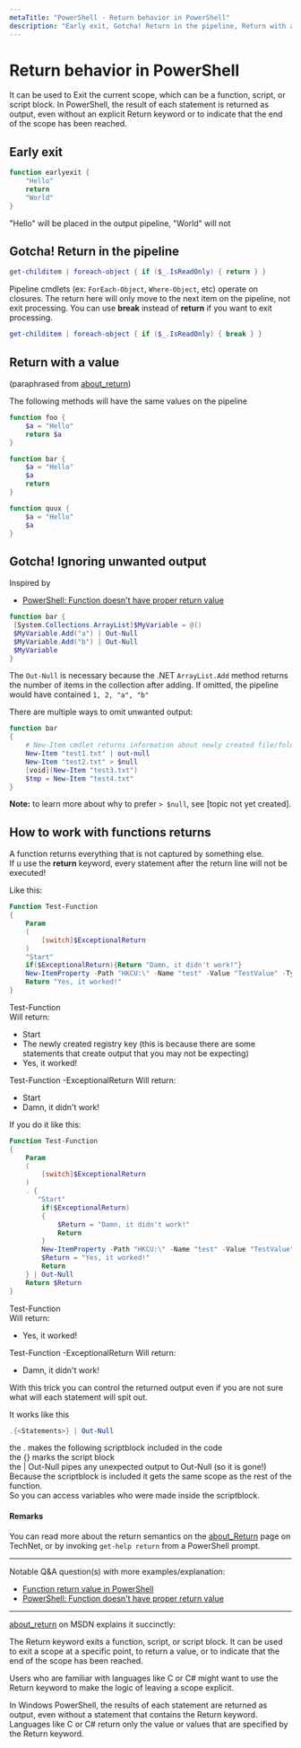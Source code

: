 ```yaml
---
metaTitle: "PowerShell - Return behavior in PowerShell"
description: "Early exit, Gotcha! Return in the pipeline, Return with a value, Gotcha! Ignoring unwanted output, How to work with functions returns"
---
```


# Return behavior in PowerShell


It can be used to Exit the current scope, which can be a function, script, or script block. In PowerShell, the result of each statement is returned as output, even without an explicit Return keyword or to indicate that the end of the scope has been reached.



## Early exit


```powershell
function earlyexit {
    "Hello"
    return
    "World"
}

```

"Hello" will be placed in the output pipeline, "World" will not



## Gotcha! Return in the pipeline


```powershell
get-childitem | foreach-object { if ($_.IsReadOnly) { return } } 

```

Pipeline cmdlets (ex: `ForEach-Object`, `Where-Object`, etc) operate on closures. The return here will only move to the next item on the pipeline, not exit processing.
You can use **break** instead of **return** if you want to exit processing.

```powershell
get-childitem | foreach-object { if ($_.IsReadOnly) { break } } 

```



## Return with a value


(paraphrased from [about_return](https://technet.microsoft.com/en-us/library/hh847760.aspx))

The following methods will have the same values on the pipeline

```powershell
function foo {
    $a = "Hello"
    return $a
}

function bar {
    $a = "Hello"
    $a
    return
} 

function quux {
    $a = "Hello"
    $a
} 

```



## Gotcha! Ignoring unwanted output


Inspired by

- [PowerShell: Function doesn&#39;t have proper return value](http://stackoverflow.com/questions/22663848/powershell-function-doesnt-have-proper-return-value)

```powershell
function bar {
 [System.Collections.ArrayList]$MyVariable = @()
 $MyVariable.Add("a") | Out-Null
 $MyVariable.Add("b") | Out-Null
 $MyVariable
}

```

The `Out-Null` is necessary because the .NET `ArrayList.Add` method returns the number of items in the collection after adding. If omitted, the pipeline would have contained `1, 2, "a", "b"`

There are multiple ways to omit unwanted output:

```powershell
function bar
{
    # New-Item cmdlet returns information about newly created file/folder
    New-Item "test1.txt" | out-null
    New-Item "test2.txt" > $null
    [void](New-Item "test3.txt")
    $tmp = New-Item "test4.txt"
}

```

**Note:** to learn more about why to prefer `> $null`, see [topic not yet created].



## How to work with functions returns


A function returns everything that is not captured by something else.<br />
If u use the **return** keyword, every statement after the return line will not be executed!

Like this:

```powershell
Function Test-Function
{
    Param
    (
        [switch]$ExceptionalReturn
    )
    "Start"
    if($ExceptionalReturn){Return "Damn, it didn't work!"}
    New-ItemProperty -Path "HKCU:\" -Name "test" -Value "TestValue" -Type "String"
    Return "Yes, it worked!"
}

```

Test-Function<br />
Will return:

- Start
- The newly created registry key (this is because there are some statements that create output that you may not be expecting)
- Yes, it worked!

Test-Function  -ExceptionalReturn
Will return:

- Start
- Damn, it didn't work!

If you do it like this:

```powershell
Function Test-Function
{
    Param
    (
        [switch]$ExceptionalReturn
    )
    . {
       "Start"
        if($ExceptionalReturn)
        {
            $Return = "Damn, it didn't work!"
            Return
        }
        New-ItemProperty -Path "HKCU:\" -Name "test" -Value "TestValue" -Type "String"
        $Return = "Yes, it worked!"
        Return 
    } | Out-Null
    Return $Return
}

```

Test-Function<br />
Will return:

- Yes, it worked!

Test-Function  -ExceptionalReturn
Will return:

- Damn, it didn't work!

With this trick you can control the returned output even if you are not sure what will each statement will spit out.

It works like this

```powershell
.{<Statements>} | Out-Null

```

the . makes the following scriptblock included in the code<br />
the {} marks the script block<br />
the | Out-Null pipes any unexpected output to Out-Null (so it is gone!)<br />
Because the scriptblock is included it gets the same scope as the rest of the function.<br />
So you can access variables who were made inside the scriptblock.



#### Remarks


You can read more about the return semantics on the [about_Return](https://technet.microsoft.com/en-us/library/hh847760.aspx) page on TechNet, or by invoking `get-help return` from a PowerShell prompt.

---


Notable Q&A question(s) with more examples/explanation:

- [Function return value in PowerShell](http://stackoverflow.com/questions/10286164/function-return-value-in-powershell)
- [PowerShell: Function doesn&#39;t have proper return value](http://stackoverflow.com/questions/22663848/powershell-function-doesnt-have-proper-return-value)

---


[about_return](https://technet.microsoft.com/en-us/library/hh847760.aspx) on MSDN explains it succinctly:

> 
<p>The Return keyword exits a function, script, or script block. It can
be  used to exit a scope at a specific point, to return a value, or to
indicate  that the end of the scope has been reached.</p>
<p>Users who are familiar with languages like C or C# might want to use
the  Return keyword to make the logic of leaving a scope explicit.</p>
<p>In Windows PowerShell, the results of each statement are returned as
output, even without a statement that contains the Return keyword.
Languages like C or C# return only the value or values that are
specified  by the Return keyword.</p>


